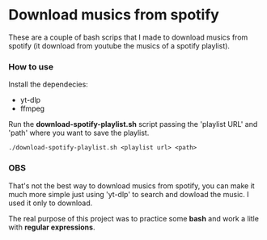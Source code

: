 # Download musics from spotify

These are a couple of bash scrips that I made to download musics from spotify (it download from youtube the musics of a spotify playlist).

### How to use

Install the dependecies:

- yt-dlp
- ffmpeg

Run the **download-spotify-playlist.sh** script passing the 'playlist URL' and 'path' where you want to save the playlist.
```
./download-spotify-playlist.sh <playlist url> <path>
```

### OBS

That's not the best way to download musics from spotify, you can make it much more simple just using 'yt-dlp' to search and dowload the music. I used it only to download.

The real purpose of this project was to practice some **bash** and work a litle with **regular expressions**.
